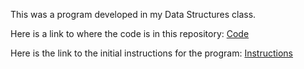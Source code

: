 This was a program developed in my Data Structures class. 

Here is a link to where the code is in this repository: [Code](https://github.com/ZachPoole/leaguestats/tree/master/leaguestats-master/Program%204%20League%20Stats%20(JetBrains)/src)

Here is the link to the initial instructions for the program: [Instructions](https://github.com/ZachPoole/leaguestats/blob/master/leaguestats-master/Program%204%20League%20Stats%20(JetBrains)/src/Fall18p4.pdf)
